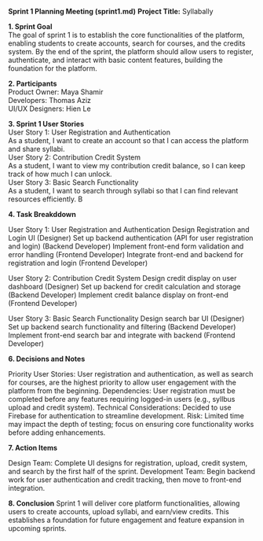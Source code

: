 **Sprint 1 Planning Meeting (sprint1.md)**
**Project Title:** Syllabally

**1.  Sprint Goal** <br>
The goal of sprint 1 is to establish the core functionalities of the platform, enabling students to create accounts, search for courses, and the credits system. By the end of the sprint, the platform should allow users to register, authenticate, and interact with basic content features, building the foundation for the platform.

**2. Participants** <br>
Product Owner: Maya Shamir <br>
Developers: Thomas Aziz <br>
UI/UX Designers: Hien Le 

**3. Sprint 1 User Stories** <br>
User Story 1: User Registration and Authentication <br>
As a student, I want to create an account so that I can access the platform and share syllabi. <br>
User Story 2: Contribution Credit System <br>
As a student, I want to view my contribution credit balance, so I can keep track of how much I can unlock. <br>
User Story 3: Basic Search Functionality <br>
As a student, I want to search through syllabi so that I can find relevant resources efficiently. B

**4. Task Breakddown**

User Story 1: User Registration and Authentication
Design Registration and Login UI  (Designer)
Set up backend authentication (API for user registration and login) (Backend Developer)
Implement front-end form validation and error handling  (Frontend Developer)
Integrate front-end and backend for registration and login (Frontend Developer)

User Story 2: Contribution Credit System
Design credit display on user dashboard (Designer)
Set up backend for credit calculation and storage (Backend Developer)
Implement credit balance display on front-end (Frontend Developer)

User Story 3: Basic Search Functionality
Design search bar UI (Designer)
Set up backend search functionality and filtering (Backend Developer)
Implement front-end search bar and integrate with backend (Frontend Developer)

**6. Decisions and Notes**

Priority User Stories: User registration and authentication, as well as search for courses, are the highest priority to allow user engagement with the platform from the beginning.
Dependencies: User registration must be completed before any features requiring logged-in users (e.g., syllbus upload and credit system).
Technical Considerations: Decided to use Firebase for authentication to streamline development.
Risk: Limited time may impact the depth of testing; focus on ensuring core functionality works before adding enhancements.

**7. Action Items**

Design Team: Complete UI designs for registration, upload, credit system, and search by the first half of the sprint.
Development Team: Begin backend work for user authentication and credit tracking, then move to front-end integration.

**8. Conclusion**
Sprint 1 will deliver core platform functionalities, allowing users to create accounts, upload syllabi, and earn/view credits. This establishes a foundation for future engagement and feature expansion in upcoming sprints.

